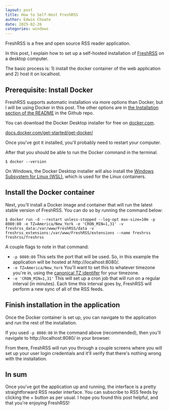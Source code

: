 ```yaml
---
layout: post
title: How to Self-Host FreshRSS
author: Edwin Choate
date: 2025-02-26
categories: windows
---
```


FreshRSS is a free and open source RSS reader application.

In this post, I explain how to set up a self-hosted installation of [FreshRSS](https://freshrss.org/) on a desktop computer. 

The basic process is: 1) install the docker container of the web application and 2) host it on localhost.

## Prerequisite: Install Docker

FreshRSS supports automatic installation via more options than Docker, but I will be using Docker in this post. The other options are in [the Installation section of the README](https://github.com/FreshRSS/FreshRSS#installation) in the Github repo.

You can download the Docker Desktop installer for free on [docker.com](https://www.docker.com/).

[docs.docker.com/get-started/get-docker/](https://docs.docker.com/get-started/get-docker/)

Once you've got it installed, you'll probably need to restart your computer. 

After that you should be able to run the Docker command in the terminal.

```terminal
$ docker --version
```

On Windows, the Docker Desktop installer will also install the [Windows Subsystem for Linux (WSL)](https://learn.microsoft.com/en-us/windows/wsl/about), which is used for the Linux containers. 

## Install the Docker container

Next, you'll install a Docker image and container that will run the latest stable version of FreshRSS. You can do so by running the command below: 

```terminal
$ docker run -d --restart unless-stopped --log-opt max-size=10m -p 8080:80 -e TZ=America/New_York -e 'CRON_MIN=1,31' -v freshrss_data:/var/www/FreshRSS/data -v freshrss_extensions:/var/www/FreshRSS/extensions --name freshrss freshrss/freshrss
```

A couple flags to note in that command:

* `-p 8080:80` This sets the port that will be used. So, in this example the application will be hosted at http://localhost:8080/.
* `-e TZ=America/New_York` You'll want to set this to whatever timezone you're in, using the [canonical TZ identifer](https://en.wikipedia.org/wiki/List_of_tz_database_time_zones) for your timezone.
* `-e 'CRON_MIN=1,31'` This will set up a cron job that will run on a regular interval (in minutes). Each time this interval goes by, FreshRSS will perform a new sync of all of the RSS feeds.

## Finish installation in the application

Once the Docker container is set up, you can navigate to the application and run the rest of the installation. 

If you used `-p 8080:80` in the command above (recommended), then you'll navigate to http://localhost:8080/ in your browser.

From there, FreshRSS will run you through a couple screens where you will set up your user login credentials and it'll verify that there's nothing wrong with the installation. 

## In sum 

Once you've got the application up and running, the interface is a pretty straightforward RSS reader interface. You can subscribe to RSS feeds by clicking the + button as per usual. I hope you found this post helpful, and that you're enjoying FreshRSS!


